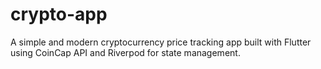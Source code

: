 # crypto-app
A simple and modern cryptocurrency price tracking app built with Flutter using CoinCap API and Riverpod for state management.

